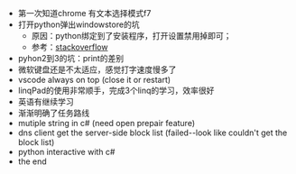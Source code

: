 - 第一次知道chrome 有文本选择模式f7
- 打开python弹出windowstore的坑
    - 原因：python绑定到了安装程序，打开设置禁用掉即可；
    - 参考：[stackoverflow](https://stackoverflow.com/questions/58754860/cmd-opens-windows-store-when-i-type-python#:~:text=The%20root%20cause%20is%20that,above%20the%20WindowsApps%20%2C%20that's%20all.)
- pyhon2到3的坑：print的差别
- 微软键盘还是不太适应，感觉打字速度慢多了
- vscode always on top (close it or restart)
- linqPad的使用非常顺手，完成3个linq的学习，效率很好
- 英语有继续学习
- 渐渐明确了任务路线
- mutiple string in c# (need open prepair feature)
- dns client get the server-side block list (failed--look like couldn't get the block list)
- python interactive with c#
- the end